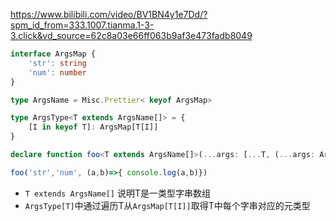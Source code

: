https://www.bilibili.com/video/BV1BN4y1e7Dd/?spm_id_from=333.1007.tianma.1-3-3.click&vd_source=62c8a03e66ff063b9af3e473fadb8049

```ts
interface ArgsMap {
	'str': string
	'num': number
}

type ArgsName = Misc.Prettier< keyof ArgsMap>

type ArgsType<T extends ArgsName[]> = {
	[I in keyof T]: ArgsMap[T[I]]
}

declare function foo<T extends ArgsName[]>(...args: [...T, (...args: ArgsType<T>) => any]):void

foo('str','num', (a,b)=>{ console.log(a,b)})
```

- `T extends ArgsName[]` 说明T是一类型字串数组 
- `ArgsType[T]`中通过遍历T从`ArgsMap[T[I]]`取得T中每个字串对应的元类型